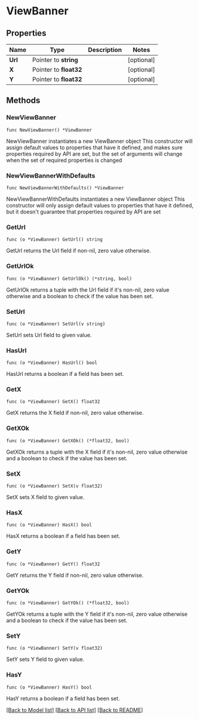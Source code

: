 # ViewBanner

## Properties

Name | Type | Description | Notes
------------ | ------------- | ------------- | -------------
**Url** | Pointer to **string** |  | [optional] 
**X** | Pointer to **float32** |  | [optional] 
**Y** | Pointer to **float32** |  | [optional] 

## Methods

### NewViewBanner

`func NewViewBanner() *ViewBanner`

NewViewBanner instantiates a new ViewBanner object
This constructor will assign default values to properties that have it defined,
and makes sure properties required by API are set, but the set of arguments
will change when the set of required properties is changed

### NewViewBannerWithDefaults

`func NewViewBannerWithDefaults() *ViewBanner`

NewViewBannerWithDefaults instantiates a new ViewBanner object
This constructor will only assign default values to properties that have it defined,
but it doesn't guarantee that properties required by API are set

### GetUrl

`func (o *ViewBanner) GetUrl() string`

GetUrl returns the Url field if non-nil, zero value otherwise.

### GetUrlOk

`func (o *ViewBanner) GetUrlOk() (*string, bool)`

GetUrlOk returns a tuple with the Url field if it's non-nil, zero value otherwise
and a boolean to check if the value has been set.

### SetUrl

`func (o *ViewBanner) SetUrl(v string)`

SetUrl sets Url field to given value.

### HasUrl

`func (o *ViewBanner) HasUrl() bool`

HasUrl returns a boolean if a field has been set.

### GetX

`func (o *ViewBanner) GetX() float32`

GetX returns the X field if non-nil, zero value otherwise.

### GetXOk

`func (o *ViewBanner) GetXOk() (*float32, bool)`

GetXOk returns a tuple with the X field if it's non-nil, zero value otherwise
and a boolean to check if the value has been set.

### SetX

`func (o *ViewBanner) SetX(v float32)`

SetX sets X field to given value.

### HasX

`func (o *ViewBanner) HasX() bool`

HasX returns a boolean if a field has been set.

### GetY

`func (o *ViewBanner) GetY() float32`

GetY returns the Y field if non-nil, zero value otherwise.

### GetYOk

`func (o *ViewBanner) GetYOk() (*float32, bool)`

GetYOk returns a tuple with the Y field if it's non-nil, zero value otherwise
and a boolean to check if the value has been set.

### SetY

`func (o *ViewBanner) SetY(v float32)`

SetY sets Y field to given value.

### HasY

`func (o *ViewBanner) HasY() bool`

HasY returns a boolean if a field has been set.


[[Back to Model list]](../README.md#documentation-for-models) [[Back to API list]](../README.md#documentation-for-api-endpoints) [[Back to README]](../README.md)


